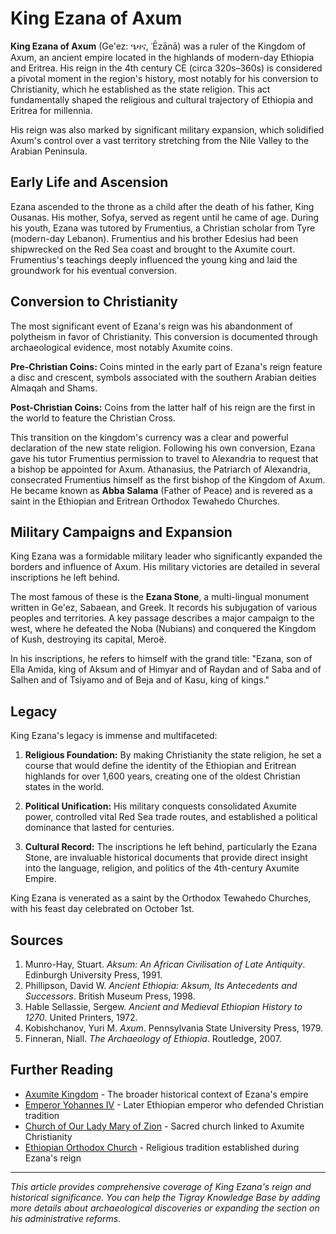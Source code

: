 # King Ezana of Axum

**King Ezana of Axum** (Ge'ez: ዔዛና, ʿĒzānā) was a ruler of the Kingdom of Axum, an ancient empire located in the highlands of modern-day Ethiopia and Eritrea. His reign in the 4th century CE (circa 320s–360s) is considered a pivotal moment in the region's history, most notably for his conversion to Christianity, which he established as the state religion. This act fundamentally shaped the religious and cultural trajectory of Ethiopia and Eritrea for millennia.

His reign was also marked by significant military expansion, which solidified Axum's control over a vast territory stretching from the Nile Valley to the Arabian Peninsula.

## Early Life and Ascension

Ezana ascended to the throne as a child after the death of his father, King Ousanas. His mother, Sofya, served as regent until he came of age. During his youth, Ezana was tutored by Frumentius, a Christian scholar from Tyre (modern-day Lebanon). Frumentius and his brother Edesius had been shipwrecked on the Red Sea coast and brought to the Axumite court. Frumentius's teachings deeply influenced the young king and laid the groundwork for his eventual conversion.

## Conversion to Christianity

The most significant event of Ezana's reign was his abandonment of polytheism in favor of Christianity. This conversion is documented through archaeological evidence, most notably Axumite coins.

**Pre-Christian Coins:** Coins minted in the early part of Ezana's reign feature a disc and crescent, symbols associated with the southern Arabian deities Almaqah and Shams.

**Post-Christian Coins:** Coins from the latter half of his reign are the first in the world to feature the Christian Cross.

This transition on the kingdom's currency was a clear and powerful declaration of the new state religion. Following his own conversion, Ezana gave his tutor Frumentius permission to travel to Alexandria to request that a bishop be appointed for Axum. Athanasius, the Patriarch of Alexandria, consecrated Frumentius himself as the first bishop of the Kingdom of Axum. He became known as **Abba Salama** (Father of Peace) and is revered as a saint in the Ethiopian and Eritrean Orthodox Tewahedo Churches.

## Military Campaigns and Expansion

King Ezana was a formidable military leader who significantly expanded the borders and influence of Axum. His military victories are detailed in several inscriptions he left behind.

The most famous of these is the **Ezana Stone**, a multi-lingual monument written in Ge'ez, Sabaean, and Greek. It records his subjugation of various peoples and territories. A key passage describes a major campaign to the west, where he defeated the Noba (Nubians) and conquered the Kingdom of Kush, destroying its capital, Meroë.

In his inscriptions, he refers to himself with the grand title: "Ezana, son of Ella Amida, king of Aksum and of Himyar and of Raydan and of Saba and of Salhen and of Tsiyamo and of Beja and of Kasu, king of kings."

## Legacy

King Ezana's legacy is immense and multifaceted:

1. **Religious Foundation:** By making Christianity the state religion, he set a course that would define the identity of the Ethiopian and Eritrean highlands for over 1,600 years, creating one of the oldest Christian states in the world.

2. **Political Unification:** His military conquests consolidated Axumite power, controlled vital Red Sea trade routes, and established a political dominance that lasted for centuries.

3. **Cultural Record:** The inscriptions he left behind, particularly the Ezana Stone, are invaluable historical documents that provide direct insight into the language, religion, and politics of the 4th-century Axumite Empire.

King Ezana is venerated as a saint by the Orthodox Tewahedo Churches, with his feast day celebrated on October 1st.

## Sources

1. Munro-Hay, Stuart. *Aksum: An African Civilisation of Late Antiquity*. Edinburgh University Press, 1991.
2. Phillipson, David W. *Ancient Ethiopia: Aksum, Its Antecedents and Successors*. British Museum Press, 1998.
3. Hable Sellassie, Sergew. *Ancient and Medieval Ethiopian History to 1270*. United Printers, 1972.
4. Kobishchanov, Yuri M. *Axum*. Pennsylvania State University Press, 1979.
5. Finneran, Niall. *The Archaeology of Ethiopia*. Routledge, 2007.

## Further Reading

- [Axumite Kingdom](../history/axumite-kingdom.md) - The broader historical context of Ezana's empire
- [Emperor Yohannes IV](yohannes-iv.md) - Later Ethiopian emperor who defended Christian tradition
- [Church of Our Lady Mary of Zion](../religious/mary-of-zion.md) - Sacred church linked to Axumite Christianity
- [Ethiopian Orthodox Church](../culture/religion.md) - Religious tradition established during Ezana's reign

---

*This article provides comprehensive coverage of King Ezana's reign and historical significance. You can help the Tigray Knowledge Base by adding more details about archaeological discoveries or expanding the section on his administrative reforms.*
